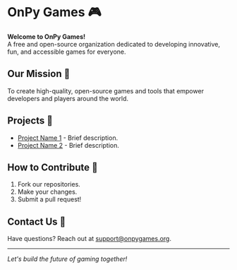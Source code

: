 # OnPy Games 🎮

**Welcome to OnPy Games!**  
A free and open-source organization dedicated to developing innovative, fun, and accessible games for everyone.

## Our Mission 🚀
To create high-quality, open-source games and tools that empower developers and players around the world.

## Projects 🌟
- [Project Name 1](https://github.com/OnPyGames/project1) - Brief description.
- [Project Name 2](https://github.com/OnPyGames/project2) - Brief description.

## How to Contribute 🤝
1. Fork our repositories.
2. Make your changes.
3. Submit a pull request!

## Contact Us 📧
Have questions? Reach out at [support@onpygames.org](mailto:support@onpygames.org).

---
*Let's build the future of gaming together!*
